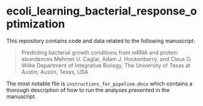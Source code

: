 # ecoli_learning_bacterial_response_optimization
This repository contains code and data related to the following manuscript:

>Predicting bacterial growth conditions from mRNA and protein abundances 
>Mehmet U. Caglar, Adam J. Hockenberry, and Claus O. Wilke
>Department of Integrative Biology, The University of Texas at Austin, Austin, Texas, USA

The most notable file is `instructions_for_pipeline.docx` which contains a thorough description of how to run the analyses presented in the manuscript.
